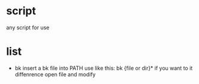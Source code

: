 # script
any script for use

# list
* bk
insert a bk file into PATH
use like this: bk {file or dir}*
if you want to it diffenrence open file and modify
  

